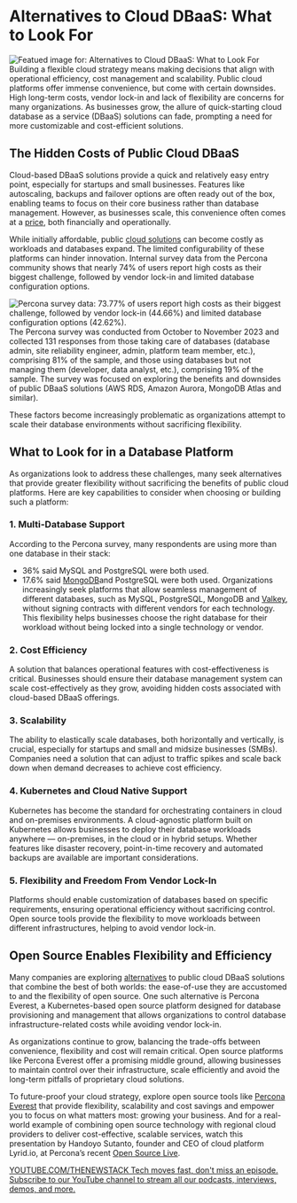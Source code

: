 # Alternatives to Cloud DBaaS: What to Look For
![Featued image for: Alternatives to Cloud DBaaS: What to Look For](https://cdn.thenewstack.io/media/2024/10/84a24090-cloud-dbaas-alternatives-1024x576.jpg)
Building a flexible cloud strategy means making decisions that align with operational efficiency, cost management and scalability. Public cloud platforms offer immense convenience, but come with certain downsides. High long-term costs, vendor lock-in and lack of flexibility are concerns for many organizations. As businesses grow, the allure of quick-starting cloud database as a service (DBaaS) solutions can fade, prompting a need for more customizable and cost-efficient solutions.

## The Hidden Costs of Public Cloud DBaaS
Cloud-based DBaaS solutions provide a quick and relatively easy entry point, especially for startups and small businesses. Features like autoscaling, backups and failover options are often ready out of the box, enabling teams to focus on their core business rather than database management. However, as businesses scale, this convenience often comes at a [price](https://thenewstack.io/the-hidden-cost-of-dbaass-convenience/), both financially and operationally.

While initially affordable, public [cloud solutions](https://thenewstack.io/cloud-native/) can become costly as workloads and databases expand. The limited configurability of these platforms can hinder innovation. Internal survey data from the Percona community shows that nearly 74% of users report high costs as their biggest challenge, followed by vendor lock-in and limited database configuration options.

![Percona survey data: 73.77% of users report high costs as their biggest challenge, followed by vendor lock-in (44.66%) and limited database configuration options (42.62%).](https://cdn.thenewstack.io/media/2024/10/8d22a304-dbaas-challenges-percona.png)
The Percona survey was conducted from October to November 2023 and collected 131 responses from those taking care of databases (database admin, site reliability engineer, admin, platform team member, etc.), comprising 81% of the sample, and those using databases but not managing them (developer, data analyst, etc.), comprising 19% of the sample. The survey was focused on exploring the benefits and downsides of public DBaaS solutions (AWS RDS, Amazon Aurora, MongoDB Atlas and similar).

These factors become increasingly problematic as organizations attempt to scale their database environments without sacrificing flexibility.

## What to Look for in a Database Platform
As organizations look to address these challenges, many seek alternatives that provide greater flexibility without sacrificing the benefits of public cloud platforms. Here are key capabilities to consider when choosing or building such a platform:

### 1. Multi-Database Support
According to the Percona survey, many respondents are using more than one database in their stack:

- 36% said MySQL and PostgreSQL were both used.
- 17.6% said
[MongoDB](https://www.mongodb.com/cloud/atlas/?utm_content=inline+mention)and PostgreSQL were both used.
Organizations increasingly seek platforms that allow seamless management of different databases, such as MySQL, PostgreSQL, MongoDB and [Valkey](https://thenewstack.io/valkey-is-a-different-kind-of-fork/), without signing contracts with different vendors for each technology. This flexibility helps businesses choose the right database for their workload without being locked into a single technology or vendor.

### 2. Cost Efficiency
A solution that balances operational features with cost-effectiveness is critical. Businesses should ensure their database management system can scale cost-effectively as they grow, avoiding hidden costs associated with cloud-based DBaaS offerings.

### 3. Scalability
The ability to elastically scale databases, both horizontally and vertically, is crucial, especially for startups and small and midsize businesses (SMBs). Companies need a solution that can adjust to traffic spikes and scale back down when demand decreases to achieve cost efficiency.

### 4. Kubernetes and Cloud Native Support
Kubernetes has become the standard for orchestrating containers in cloud and on-premises environments. A cloud-agnostic platform built on Kubernetes allows businesses to deploy their database workloads anywhere — on-premises, in the cloud or in hybrid setups. Whether features like disaster recovery, point-in-time recovery and automated backups are available are important considerations.

### 5. Flexibility and Freedom From Vendor Lock-In
Platforms should enable customization of databases based on specific requirements, ensuring operational efficiency without sacrificing control. Open source tools provide the flexibility to move workloads between different infrastructures, helping to avoid vendor lock-in.

## Open Source Enables Flexibility and Efficiency
Many companies are exploring [alternatives](https://thenewstack.io/building-an-open-source-private-dbaas/) to public cloud DBaaS solutions that combine the best of both worlds: the ease-of-use they are accustomed to and the flexibility of open source. One such alternative is Percona Everest, a Kubernetes-based open source platform designed for database provisioning and management that allows organizations to control database infrastructure-related costs while avoiding vendor lock-in.

As organizations continue to grow, balancing the trade-offs between convenience, flexibility and cost will remain critical. Open source platforms like Percona Everest offer a promising middle ground, allowing businesses to maintain control over their infrastructure, scale efficiently and avoid the long-term pitfalls of proprietary cloud solutions.

To future-proof your cloud strategy, explore open source tools like [Percona Everest](https://www.percona.com/software/percona-everest) that provide flexibility, scalability and cost savings and empower you to focus on what matters most: growing your business. And for a real-world example of combining open source technology with regional cloud providers to deliver cost-effective, scalable services, watch this presentation by Handoyo Sutanto, founder and CEO of cloud platform Lyrid.io, at Percona’s recent [Open Source Live](https://event.on24.com/wcc/r/4683903/2FDCEBE5093B0F3FB58313A06CF22C2A).

[
YOUTUBE.COM/THENEWSTACK
Tech moves fast, don't miss an episode. Subscribe to our YouTube
channel to stream all our podcasts, interviews, demos, and more.
](https://youtube.com/thenewstack?sub_confirmation=1)